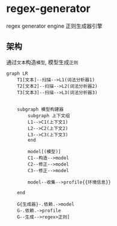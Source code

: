 # regex-generator
regex generator engine
正则生成器引擎

## 架构

通过`文本`构造`模型`, 模型生成`正则`

```mermaid
graph LR
	T1[文本]--扫描-->L1(词法分析器1)
	T2[文本2]--扫描-->L2(词法分析器2)
	T3[文本3]--扫描-->L3(词法分析器3)
	
	
	subgraph 模型构建器
        subgraph 上下文组
        L1-->C1(上下文1)
        L2-->C2(上下文2)
        L3-->C3(上下文3)
		end
		
        model[(模型)]	
        C1--构造-->model
        C2--修正-->model
        C3--修正-->model
        
        model--收集-->profile{{环境信息}}
        
	end
	
	G{生成器}-.依赖.->model
    G-.依赖.->profile
    G--生成-->regex>正则]
	
	
	
    
```